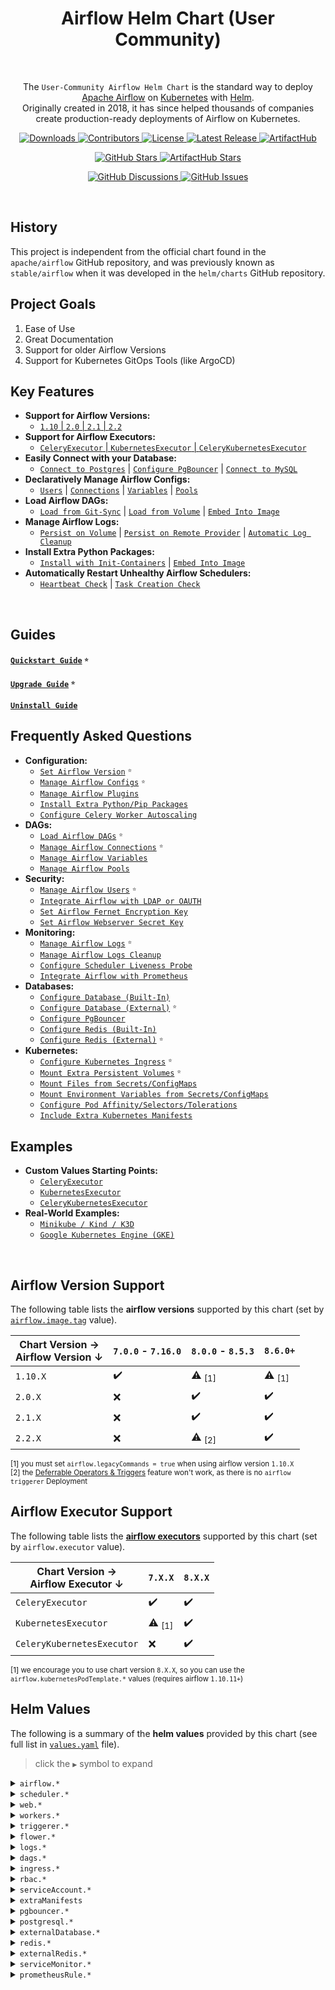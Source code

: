 <h1 align="center">Airflow Helm Chart (User Community)</h1>

<br>

<p align="center">
  The <code>User-Community Airflow Helm Chart</code> is the standard way to deploy <a href="https://airflow.apache.org/">Apache Airflow</a> on <a href="https://kubernetes.io/">Kubernetes</a> with <a href="https://helm.sh/">Helm</a>.
  <br>
  Originally created in 2018, it has since helped thousands of companies create production-ready deployments of Airflow on Kubernetes.
</p>

<p align="center">
  <a href="https://github.com/airflow-helm/charts/releases">
    <img alt="Downloads" src="https://img.shields.io/github/downloads/airflow-helm/charts/total?style=flat-square&color=28a745">
  </a>
  <a href="https://github.com/airflow-helm/charts/graphs/contributors">
    <img alt="Contributors" src="https://img.shields.io/github/contributors/airflow-helm/charts?style=flat-square&color=28a745">
  </a>
  <a href="https://github.com/airflow-helm/charts/blob/main/LICENSE">
    <img alt="License" src="https://img.shields.io/github/license/airflow-helm/charts?style=flat-square&color=28a745">
  </a>
  <a href="https://github.com/airflow-helm/charts/releases">
    <img alt="Latest Release" src="https://img.shields.io/github/v/release/airflow-helm/charts?style=flat-square&color=6f42c1&label=latest%20release">
  </a>
  <a href="https://artifacthub.io/packages/helm/airflow-helm/airflow">
    <img alt="ArtifactHub" src="https://img.shields.io/static/v1?style=flat-square&color=417598&logo=artifacthub&label=ArtifactHub&message=airflow-helm">
  </a>
</p>

<p align="center">
  <a href="https://github.com/airflow-helm/charts/stargazers">
    <img alt="GitHub Stars" src="https://img.shields.io/github/stars/airflow-helm/charts?style=for-the-badge&color=ffcb2f&label=Support%20with%20%E2%AD%90%20on%20GitHub">
  </a>
  <a href="https://artifacthub.io/packages/helm/airflow-helm/airflow">
    <img alt="ArtifactHub Stars" src="https://img.shields.io/badge/dynamic/json?style=for-the-badge&color=ffcb2f&label=Support%20with%20%E2%AD%90%20on%20ArtifactHub&query=stars&url=https://artifacthub.io/api/v1/packages/af52c9e8-afa6-4443-952f-3d4d17e3be35/stars">
  </a>
</p>

<p align="center">
  <a href="https://github.com/airflow-helm/charts/discussions">
    <img alt="GitHub Discussions" src="https://img.shields.io/github/discussions/airflow-helm/charts?style=for-the-badge&color=17a2b8&label=Start%20a%20Discussion">
  </a>
  <a href="https://github.com/airflow-helm/charts/issues/new/choose">
    <img alt="GitHub Issues" src="https://img.shields.io/github/issues/airflow-helm/charts?style=for-the-badge&color=17a2b8&label=Open%20an%20Issue">
  </a>
</p>

<br>

## History

This project is independent from the official chart found in the `apache/airflow` GitHub repository, 
and was previously known as `stable/airflow` when it was developed in the `helm/charts` GitHub repository.

## Project Goals

1. Ease of Use
2. Great Documentation
3. Support for older Airflow Versions
4. Support for Kubernetes GitOps Tools (like ArgoCD)

## Key Features

- __Support for Airflow Versions:__ 
   - [`1.10` | `2.0` | `2.1` | `2.2`](#airflow-version-support)
- __Support for Airflow Executors:__ 
   - [`CeleryExecutor` | `KubernetesExecutor` | `CeleryKubernetesExecutor`](#airflow-executor-support)
- __Easily Connect with your Database:__
   - [`Connect to Postgres`](https://github.com/airflow-helm/charts/tree/main/charts/airflow/docs/faq/database/external-database.md#option-1---postgres) |
     [`Configure PgBouncer`](https://github.com/airflow-helm/charts/tree/main/charts/airflow/docs/faq/database/pgbouncer.md) |
     [`Connect to MySQL`](https://github.com/airflow-helm/charts/tree/main/charts/airflow/docs/faq/database/external-database.md#option-2---mysql)
- __Declaratively Manage Airflow Configs:__
   - [`Users`](https://github.com/airflow-helm/charts/tree/main/charts/airflow/docs/faq/security/airflow-users.md) |
     [`Connections`](https://github.com/airflow-helm/charts/tree/main/charts/airflow/docs/faq/dags/airflow-connections.md) |
     [`Variables`](https://github.com/airflow-helm/charts/tree/main/charts/airflow/docs/faq/dags/airflow-variables.md) |
     [`Pools`](https://github.com/airflow-helm/charts/tree/main/charts/airflow/docs/faq/dags/airflow-pools.md)
- __Load Airflow DAGs:__
   - [`Load from Git-Sync`](https://github.com/airflow-helm/charts/tree/main/charts/airflow/docs/faq/dags/load-dag-definitions.md#option-1---git-sync-sidecar) |
     [`Load from Volume`](https://github.com/airflow-helm/charts/tree/main/charts/airflow/docs/faq/dags/load-dag-definitions.md#option-2---persistent-volume-claim) |
     [`Embed Into Image`](https://github.com/airflow-helm/charts/tree/main/charts/airflow/docs/faq/dags/load-dag-definitions.md#option-3---embedded-into-container-image)
- __Manage Airflow Logs:__
   - [`Persist on Volume`](https://github.com/airflow-helm/charts/tree/main/charts/airflow/docs/faq/monitoring/log-persistence.md#option-1---persistent-volume-claim) |
     [`Persist on Remote Provider`](https://github.com/airflow-helm/charts/tree/main/charts/airflow/docs/faq/monitoring/log-persistence.md#option-2---remote-providers) |
     [`Automatic Log Cleanup`](https://github.com/airflow-helm/charts/tree/main/charts/airflow/docs/faq/monitoring/log-cleanup.md)
- __Install Extra Python Packages:__
   - [`Install with Init-Containers`](https://github.com/airflow-helm/charts/tree/main/charts/airflow/docs/faq/configuration/extra-python-packages.md#option-1---init-containers) |
     [`Embed Into Image`](https://github.com/airflow-helm/charts/tree/main/charts/airflow/docs/faq/configuration/extra-python-packages.md#option-2---embedded-into-container-image)
- __Automatically Restart Unhealthy Airflow Schedulers:__
   - [`Heartbeat Check`](https://github.com/airflow-helm/charts/tree/main/charts/airflow/docs/faq/monitoring/scheduler-liveness-probe.md#scheduler-heartbeat-check) |
     [`Task Creation Check`](https://github.com/airflow-helm/charts/tree/main/charts/airflow/docs/faq/monitoring/scheduler-liveness-probe.md#scheduler-task-creation-check)

<br>

## Guides

#### [`Quickstart Guide`](https://github.com/airflow-helm/charts/tree/main/charts/airflow/docs/guides/quickstart.md) <sup><sub>⭐</sub></sup> <a id="quickstart-guide"></a>

#### [`Upgrade Guide`](https://github.com/airflow-helm/charts/tree/main/charts/airflow/docs/guides/upgrade.md) <sup><sub>⭐</sub></sup> <a id="upgrade"></a>

#### [`Uninstall Guide`](https://github.com/airflow-helm/charts/tree/main/charts/airflow/docs/guides/uninstall.md) <a id="uninstall"></a>

## Frequently Asked Questions

- __Configuration:__
  - [`Set Airflow Version`](https://github.com/airflow-helm/charts/tree/main/charts/airflow/docs/faq/configuration/airflow-version.md) <sup><sub>⭐</sub></sup> <a id="how-to-use-a-specific-version-of-airflow"></a>
  - [`Manage Airflow Configs`](https://github.com/airflow-helm/charts/tree/main/charts/airflow/docs/faq/configuration/airflow-configs.md) <sup><sub>⭐</sub></sup> <a id="how-to-set-airflow-configs"></a>
  - [`Manage Airflow Plugins`](https://github.com/airflow-helm/charts/tree/main/charts/airflow/docs/faq/configuration/airflow-plugins.md)
  - [`Install Extra Python/Pip Packages`](https://github.com/airflow-helm/charts/tree/main/charts/airflow/docs/faq/configuration/extra-python-packages.md) <a id="how-to-install-extra-pip-packages"></a>
  - [`Configure Celery Worker Autoscaling`](https://github.com/airflow-helm/charts/tree/main/charts/airflow/docs/faq/configuration/autoscaling-celery-workers.md) <a id="how-to-set-up-celery-worker-autoscaling"></a>
- __DAGs:__
  - [`Load Airflow DAGs`](https://github.com/airflow-helm/charts/tree/main/charts/airflow/docs/faq/dags/load-dag-definitions.md) <sup><sub>⭐</sub></sup> <a id="how-to-store-dags"></a>
  - [`Manage Airflow Connections`](https://github.com/airflow-helm/charts/tree/main/charts/airflow/docs/faq/dags/airflow-connections.md) <sup><sub>⭐</sub></sup> <a id="how-to-create-airflow-connections"></a>
  - [`Manage Airflow Variables`](https://github.com/airflow-helm/charts/tree/main/charts/airflow/docs/faq/dags/airflow-variables.md) <a id="how-to-create-airflow-variables"></a>
  - [`Manage Airflow Pools`](https://github.com/airflow-helm/charts/tree/main/charts/airflow/docs/faq/dags/airflow-pools.md) <a id="how-to-create-airflow-pools"></a>
- __Security:__
  - [`Manage Airflow Users`](https://github.com/airflow-helm/charts/tree/main/charts/airflow/docs/faq/security/airflow-users.md) <sup><sub>⭐</sub></sup> <a id="how-to-create-airflow-users"></a>
  - [`Integrate Airflow with LDAP or OAUTH`](https://github.com/airflow-helm/charts/tree/main/charts/airflow/docs/faq/security/ldap-oauth.md) <a id="how-to-authenticate-airflow-users-with-ldapoauth"></a>
  - [`Set Airflow Fernet Encryption Key`](https://github.com/airflow-helm/charts/tree/main/charts/airflow/docs/faq/security/set-fernet-key.md) <a id="how-to-set-a-custom-fernet-encryption-key"></a>
  - [`Set Airflow Webserver Secret Key`](https://github.com/airflow-helm/charts/tree/main/charts/airflow/docs/faq/security/set-webserver-secret-key.md) <a id="how-to-set-a-custom-webserver-secret_key"></a>
- __Monitoring:__
  - [`Manage Airflow Logs`](https://github.com/airflow-helm/charts/tree/main/charts/airflow/docs/faq/monitoring/log-persistence.md) <sup><sub>⭐</sub></sup> <a id="how-to-persist-airflow-logs"></a>
  - [`Manage Airflow Logs Cleanup`](https://github.com/airflow-helm/charts/tree/main/charts/airflow/docs/faq/monitoring/log-cleanup.md)
  - [`Configure Scheduler Liveness Probe`](https://github.com/airflow-helm/charts/tree/main/charts/airflow/docs/faq/monitoring/scheduler-liveness-probe.md) <a id="how-to-configure-the-scheduler-liveness-probe"></a>
  - [`Integrate Airflow with Prometheus`](https://github.com/airflow-helm/charts/tree/main/charts/airflow/docs/faq/monitoring/prometheus.md) <a id="how-to-integrate-airflow-with-prometheus"></a>
- __Databases:__
  - [`Configure Database (Built-In)`](https://github.com/airflow-helm/charts/tree/main/charts/airflow/docs/faq/database/embedded-database.md) <a id="how-to-use-the-embedded-postgres"></a>
  - [`Configure Database (External)`](https://github.com/airflow-helm/charts/tree/main/charts/airflow/docs/faq/database/external-database.md) <sup><sub>⭐</sub></sup> <a id="how-to-use-an-external-database"></a>
  - [`Configure PgBouncer`](https://github.com/airflow-helm/charts/tree/main/charts/airflow/docs/faq/database/pgbouncer.md)
  - [`Configure Redis (Built-In)`](https://github.com/airflow-helm/charts/tree/main/charts/airflow/docs/faq/database/embedded-redis.md)
  - [`Configure Redis (External)`](https://github.com/airflow-helm/charts/tree/main/charts/airflow/docs/faq/database/external-redis.md) <sup><sub>⭐</sub></sup> <a id="how-to-use-an-external-redis"></a>
- __Kubernetes:__
  - [`Configure Kubernetes Ingress`](https://github.com/airflow-helm/charts/tree/main/charts/airflow/docs/faq/kubernetes/ingress.md) <sup><sub>⭐</sub></sup> <a id="how-to-set-up-an-ingress"></a>
  - [`Mount Extra Persistent Volumes`](https://github.com/airflow-helm/charts/tree/main/charts/airflow/docs/faq/kubernetes/mount-persistent-volumes.md) <sup><sub>⭐</sub></sup>
  - [`Mount Files from Secrets/ConfigMaps`](https://github.com/airflow-helm/charts/tree/main/charts/airflow/docs/faq/kubernetes/mount-files.md) <a id="how-to-mount-secretsconfigmaps-as-files-on-workers"></a>
  - [`Mount Environment Variables from Secrets/ConfigMaps`](https://github.com/airflow-helm/charts/tree/main/charts/airflow/docs/faq/kubernetes/mount-environment-variables.md) <a id="how-to-create-airflow-variables"></a>
  - [`Configure Pod Affinity/Selectors/Tolerations`](https://github.com/airflow-helm/charts/tree/main/charts/airflow/docs/faq/kubernetes/affinity-node-selectors-tolerations.md) <a id="how-to-use-pod-affinity-nodeselector-and-tolerations"></a>
  - [`Include Extra Kubernetes Manifests`](https://github.com/airflow-helm/charts/tree/main/charts/airflow/docs/faq/kubernetes/extra-manifests.md) <a id="how-to-add-extra-manifests"></a>

## Examples

- __Custom Values Starting Points:__
  - [`CeleryExecutor`](sample-values-CeleryExecutor.yaml)
  - [`KubernetesExecutor`](sample-values-KubernetesExecutor.yaml)
  - [`CeleryKubernetesExecutor`](sample-values-CeleryKubernetesExecutor.yaml)
- __Real-World Examples:__
  - [`Minikube / Kind / K3D`](https://github.com/airflow-helm/charts/tree/main/charts/airflow/examples/minikube)
  - [`Google Kubernetes Engine (GKE)`](https://github.com/airflow-helm/charts/tree/main/charts/airflow/examples/google-gke)

<br>

## Airflow Version Support

The following table lists the __airflow versions__ supported by this chart (set by [`airflow.image.tag`](https://github.com/airflow-helm/charts/tree/main/charts/airflow/docs/faq/configuration/airflow-version.md) value).

Chart Version → <br> Airflow Version ↓  | `7.0.0` - `7.16.0` | `8.0.0` - `8.5.3` | `8.6.0+` |
--- | --- | --- | ---
`1.10.X` | ✔️ | ⚠️ <sub>[1]</sub> | ⚠️ <sub>[1]</sub>
`2.0.X` | ❌ | ✔️ | ✔️
`2.1.X` | ❌ | ✔️ | ✔️
`2.2.X` | ❌ | ⚠️ <sub>[2]</sub> | ✔️️

<sub>[1] you must set `airflow.legacyCommands = true` when using airflow version `1.10.X`</sub><br>
<sub>[2] the [Deferrable Operators & Triggers](https://airflow.apache.org/docs/apache-airflow/stable/concepts/deferring.html) feature won't work, as there is no `airflow triggerer` Deployment</sub>

## Airflow Executor Support

The following table lists the [__airflow executors__](https://airflow.apache.org/docs/apache-airflow/stable/executor/index.html) supported by this chart (set by `airflow.executor` value).

Chart Version → <br> Airflow Executor ↓ | `7.X.X` | `8.X.X` | 
--- | --- | ---
`CeleryExecutor` | ✔️ | ✔️
`KubernetesExecutor` | ⚠️️ <sub>[1]</sub> | ✔️
`CeleryKubernetesExecutor` | ❌ | ✔️

<sub>[1] we encourage you to use chart version `8.X.X`, so you can use the `airflow.kubernetesPodTemplate.*` values (requires airflow `1.10.11+`) </sub>

## Helm Values

The following is a summary of the __helm values__ provided by this chart (see full list in [`values.yaml`](https://github.com/airflow-helm/charts/tree/main/charts/airflow/values.yaml) file).

> click the `▶` symbol to expand

<details>
<summary><code>airflow.*</code></summary>

Parameter | Description | Default
--- | --- | ---
`airflow.legacyCommands` | if we use legacy 1.10 airflow commands | `false`
`airflow.image.*` | configs for the airflow container image | `<see values.yaml>`
`airflow.executor` | the airflow executor type to use | `CeleryExecutor`
`airflow.fernetKey` | the fernet encryption key (sets `AIRFLOW__CORE__FERNET_KEY`) | `7T512UXSSmBOkpWimFHIVb8jK6lfmSAvx4mO6Arehnc=`
`airflow.webserverSecretKey` | the secret_key for flask (sets `AIRFLOW__WEBSERVER__SECRET_KEY`) | `THIS IS UNSAFE!`
`airflow.config` | environment variables for airflow configs | `{}`
`airflow.users` | a list of users to create | `<see values.yaml>`
`airflow.usersTemplates` | bash-like templates to be used in `airflow.users` | `<see values.yaml>`
`airflow.usersUpdate` | if we create a Deployment to perpetually sync `airflow.users` | `true`
`airflow.connections` | a list airflow connections to create | `<see values.yaml>`
`airflow.connectionsTemplates` | bash-like templates to be used in `airflow.connections` | `<see values.yaml>`
`airflow.connectionsUpdate` | if we create a Deployment to perpetually sync `airflow.connections` | `true`
`airflow.variables` | a list airflow variables to create | `<see values.yaml>`
`airflow.variablesTemplates` | bash-like templates to be used in `airflow.variables` | `<see values.yaml>`
`airflow.variablesUpdate` | if we create a Deployment to perpetually sync `airflow.variables` | `true`
`airflow.pools` | a list airflow pools to create | `<see values.yaml>`
`airflow.poolsUpdate` | if we create a Deployment to perpetually sync `airflow.pools` | `true`
`airflow.defaultNodeSelector` | default nodeSelector for airflow Pods (is overridden by pod-specific values) | `{}`
`airflow.defaultAffinity` | default affinity configs for airflow Pods (is overridden by pod-specific values) | `{}`
`airflow.defaultTolerations` | default toleration configs for airflow Pods (is overridden by pod-specific values) | `[]`
`airflow.defaultSecurityContext` | default securityContext configs for Pods (is overridden by pod-specific values) | `{fsGroup: 0}`
`airflow.podAnnotations` | extra annotations for airflow Pods | `{}`
`airflow.extraPipPackages` | extra pip packages to install in airflow Pods | `[]`
`airflow.protectedPipPackages` | pip packages that are protected from upgrade/downgrade by `extraPipPackages` | `["apache-airflow"]`
`airflow.extraEnv` | extra environment variables for the airflow Pods | `[]`
`airflow.extraContainers` | extra containers for the airflow Pods | `[]`
`airflow.extraVolumeMounts` | extra VolumeMounts for the airflow Pods | `[]`
`airflow.extraVolumes` | extra Volumes for the airflow Pods | `[]`
`airflow.clusterDomain` | kubernetes cluster domain name | `cluster.local`
`airflow.localSettings.*` | airflow_local_settings.py | `<see values.yaml>`
`airflow.kubernetesPodTemplate.*` | pod_template.yaml | `<see values.yaml>`
`airflow.dbMigrations.*` | db-migrations Deployment | `<see values.yaml>`
`airflow.sync.*` | Sync Deployments | `<see values.yaml>`

<hr>
</details>

<details>
<summary><code>scheduler.*</code></summary>

Parameter | Description | Default
--- | --- | ---
`scheduler.replicas` | the number of scheduler Pods to run | `1`
`scheduler.resources` | resource requests/limits for the scheduler Pods | `{}`
`scheduler.nodeSelector` | the nodeSelector configs for the scheduler Pods | `{}`
`scheduler.affinity` | the affinity configs for the scheduler Pods | `{}`
`scheduler.tolerations` | the toleration configs for the scheduler Pods | `[]`
`scheduler.securityContext` | the security context for the scheduler Pods | `{}`
`scheduler.labels` | labels for the scheduler Deployment | `{}`
`scheduler.podLabels` | Pod labels for the scheduler Deployment | `{}`
`scheduler.annotations` | annotations for the scheduler Deployment | `{}`
`scheduler.podAnnotations` | Pod annotations for the scheduler Deployment | `{}`
`scheduler.safeToEvict` | if we add the annotation: "cluster-autoscaler.kubernetes.io/safe-to-evict" = "true" | `true`
`scheduler.podDisruptionBudget.*` | configs for the PodDisruptionBudget of the scheduler | `<see values.yaml>`
`scheduler.logCleanup.*` | configs for the log-cleanup sidecar of the scheduler | `<see values.yaml>`
`scheduler.numRuns` | the value of the `airflow --num_runs` parameter used to run the airflow scheduler | `-1`
`scheduler.extraPipPackages` | extra pip packages to install in the scheduler Pods | `[]`
`scheduler.extraVolumeMounts` | extra VolumeMounts for the scheduler Pods | `[]`
`scheduler.extraVolumes` | extra Volumes for the scheduler Pods | `[]`
`scheduler.livenessProbe.*` | configs for the scheduler Pods' liveness probe | `<see values.yaml>`
`scheduler.extraInitContainers` | extra init containers to run in the scheduler Pods | `[]`

</details>

<details>
<summary><code>web.*</code></summary>

Parameter | Description | Default
--- | --- | ---
`web.webserverConfig.*` | configs to generate webserver_config.py | `<see values.yaml>`
`web.replicas` | the number of web Pods to run | `1`
`web.resources` | resource requests/limits for the airflow web pods | `{}`
`web.nodeSelector` | the number of web Pods to run | `{}`
`web.affinity` | the affinity configs for the web Pods | `{}`
`web.tolerations` | the toleration configs for the web Pods | `[]`
`web.securityContext` | the security context for the web Pods | `{}`
`web.labels` | labels for the web Deployment | `{}`
`web.podLabels` | Pod labels for the web Deployment | `{}`
`web.annotations` | annotations for the web Deployment | `{}`
`web.podAnnotations` | Pod annotations for the web Deployment | `{}`
`web.safeToEvict` | if we add the annotation: "cluster-autoscaler.kubernetes.io/safe-to-evict" = "true" | `true`
`web.podDisruptionBudget.*` | configs for the PodDisruptionBudget of the web Deployment | `<see values.yaml>`
`web.service.*` | configs for the Service of the web pods | `<see values.yaml>`
`web.readinessProbe.*` | configs for the web Pods' readiness probe | `<see values.yaml>`
`web.livenessProbe.*` | configs for the web Pods' liveness probe | `<see values.yaml>`
`web.extraPipPackages` | extra pip packages to install in the web Pods | `[]`
`web.extraVolumeMounts` | extra VolumeMounts for the web Pods | `[]`
`web.extraVolumes` | extra Volumes for the web Pods | `[]`

</details>

<details>
<summary><code>workers.*</code></summary>

Parameter | Description | Default
--- | --- | ---
`workers.enabled` | if the airflow workers StatefulSet should be deployed | `true`
`workers.replicas` | the number of workers Pods to run | `1`
`workers.resources` | resource requests/limits for the airflow worker Pods | `{}`
`workers.nodeSelector` | the nodeSelector configs for the worker Pods | `{}`
`workers.affinity` | the affinity configs for the worker Pods | `{}`
`workers.tolerations` | the toleration configs for the worker Pods | `[]`
`workers.securityContext` | the security context for the worker Pods | `{}`
`workers.labels` | labels for the worker StatefulSet | `{}`
`workers.podLabels` | Pod labels for the worker StatefulSet | `{}`
`workers.annotations` | annotations for the worker StatefulSet | `{}`
`workers.podAnnotations` | Pod annotations for the worker StatefulSet | `{}`
`workers.safeToEvict` | if we add the annotation: "cluster-autoscaler.kubernetes.io/safe-to-evict" = "true" | `true`
`workers.podDisruptionBudget.*` | configs for the PodDisruptionBudget of the worker StatefulSet | `<see values.yaml>`
`workers.autoscaling.*` | configs for the HorizontalPodAutoscaler of the worker Pods | `<see values.yaml>`
`workers.celery.*` | configs for the celery worker Pods | `<see values.yaml>`
`workers.terminationPeriod` | how many seconds to wait after SIGTERM before SIGKILL of the celery worker | `60`
`workers.logCleanup.*` | configs for the log-cleanup sidecar of the worker Pods | `<see values.yaml>`
`workers.extraPipPackages` | extra pip packages to install in the worker Pods | `[]`
`workers.extraVolumeMounts` | extra VolumeMounts for the worker Pods | `[]`
`workers.extraVolumes` | extra Volumes for the worker Pods | `[]`

</details>

<details>
<summary><code>triggerer.*</code></summary>

Parameter | Description | Default
--- | --- | ---
`triggerer.enabled` | if the triggerer should be deployed | `true`
`triggerer.replicas` | the number of triggerer Pods to run | `1`
`triggerer.resources` | resource requests/limits for the airflow triggerer Pods | `{}`
`triggerer.nodeSelector` | the nodeSelector configs for the triggerer Pods | `{}`
`triggerer.affinity` | the affinity configs for the triggerer Pods | `{}`
`triggerer.tolerations` | the toleration configs for the triggerer Pods | `[]`
`triggerer.securityContext` | the security context for the triggerer Pods | `{}`
`triggerer.labels` | labels for the triggerer Deployment | `{}`
`triggerer.podLabels` | Pod labels for the triggerer Deployment | `{}`
`triggerer.annotations` | annotations for the triggerer Deployment | `{}`
`triggerer.podAnnotations` | Pod annotations for the triggerer Deployment | `{}`
`triggerer.safeToEvict` | if we add the annotation: "cluster-autoscaler.kubernetes.io/safe-to-evict" = "true" | `true`
`triggerer.podDisruptionBudget.*` | configs for the PodDisruptionBudget of the triggerer Deployment | `<see values.yaml>`
`triggerer.capacity` | maximum number of triggers each triggerer will run at once (sets `AIRFLOW__TRIGGERER__DEFAULT_CAPACITY`) | `1000`
`triggerer.livenessProbe.*` | liveness probe for the triggerer Pods | `<see values.yaml>`
`triggerer.extraPipPackages` | extra pip packages to install in the triggerer Pods | `[]`
`triggerer.extraVolumeMounts` | extra VolumeMounts for the triggerer Pods | `[]`
`triggerer.extraVolumes` | extra Volumes for the triggerer Pods | `[]`

</details>

<details>
<summary><code>flower.*</code></summary>

Parameter | Description | Default
--- | --- | ---
`flower.enabled` | if the Flower UI should be deployed | `true`
`flower.resources` | resource requests/limits for the flower Pods | `{}`
`flower.nodeSelector` | the nodeSelector configs for the flower Pods | `{}`
`flower.affinity` | the affinity configs for the flower Pods | `{}`
`flower.tolerations` | the toleration configs for the flower Pods | `[]`
`flower.securityContext` | the security context for the flower Pods | `{}`
`flower.labels` | labels for the flower Deployment | `{}`
`flower.podLabels` | Pod labels for the flower Deployment | `{}`
`flower.annotations` | annotations for the flower Deployment | `{}`
`flower.podAnnotations` | Pod annotations for the flower Deployment | `{}`
`flower.safeToEvict` | if we add the annotation: "cluster-autoscaler.kubernetes.io/safe-to-evict" = "true" | `true`
`flower.podDisruptionBudget.*` | configs for the PodDisruptionBudget of the flower Deployment | `<see values.yaml>`
`flower.basicAuthSecret` | the name of a pre-created secret containing the basic authentication value for flower | `""`
`flower.basicAuthSecretKey` | the key within `flower.basicAuthSecret` containing the basic authentication string | `""`
`flower.service.*` | configs for the Service of the flower Pods | `<see values.yaml>`
`flower.extraPipPackages` | extra pip packages to install in the flower Pod | `[]`
`flower.extraVolumeMounts` | extra VolumeMounts for the flower Pods | `[]`
`flower.extraVolumes` | extra Volumes for the flower Pods | `[]`

</details>

<details>
<summary><code>logs.*</code></summary>

Parameter | Description | Default
--- | --- | ---
`logs.path` | the airflow logs folder | `/opt/airflow/logs`
`logs.persistence.*` | configs for the logs PVC | `<see values.yaml>`

</details>

<details>
<summary><code>dags.*</code></summary>

Parameter | Description | Default
--- | --- | ---
`dags.path` | the airflow dags folder | `/opt/airflow/dags`
`dags.persistence.*` | configs for the dags PVC | `<see values.yaml>`
`dags.gitSync.*` | configs for the git-sync sidecar  | `<see values.yaml>`

</details>

<details>
<summary><code>ingress.*</code></summary>

Parameter | Description | Default
--- | --- | ---
`ingress.enabled` | if we should deploy Ingress resources | `false`
`ingress.apiVersion` | the `apiVersion` to use for Ingress resources | `networking.k8s.io/v1`
`ingress.web.*` | configs for the Ingress of the web Service | `<see values.yaml>`
`ingress.flower.*` | configs for the Ingress of the flower Service | `<see values.yaml>`

</details>

<details>
<summary><code>rbac.*</code></summary>

Parameter | Description | Default
--- | --- | ---
`rbac.create` | if Kubernetes RBAC resources are created | `true`
`rbac.events` | if the created RBAR role has GET/LIST access to Event resources | `false`

</details>

<details>
<summary><code>serviceAccount.*</code></summary>

Parameter | Description | Default
--- | --- | ---
`serviceAccount.create` | if a Kubernetes ServiceAccount is created | `true`
`serviceAccount.name` | the name of the ServiceAccount | `""`
`serviceAccount.annotations` | annotations for the ServiceAccount | `{}`

</details>

<details>
<summary><code>extraManifests</code></summary>

Parameter | Description | Default
--- | --- | ---
`extraManifests` | a list of extra Kubernetes manifests that will be deployed alongside the chart | `[]`

</details>

<details>
<summary><code>pgbouncer.*</code></summary>

Parameter | Description | Default
--- | --- | ---
`pgbouncer.enabled` | if the pgbouncer Deployment is created | `true`
`pgbouncer.image.*` | configs for the pgbouncer container image | `<see values.yaml>`
`pgbouncer.resources` | resource requests/limits for the pgbouncer Pods | `{}`
`pgbouncer.nodeSelector` | the nodeSelector configs for the pgbouncer Pods | `{}`
`pgbouncer.affinity` | the affinity configs for the pgbouncer Pods | `{}`
`pgbouncer.tolerations` | the toleration configs for the pgbouncer Pods | `[]`
`pgbouncer.securityContext` | the security context for the pgbouncer Pods | `{}`
`pgbouncer.labels` | labels for the pgbouncer Deployment | `{}`
`pgbouncer.podLabels` | Pod labels for the pgbouncer Deployment | `{}`
`pgbouncer.annotations` | annotations for the pgbouncer Deployment | `{}`
`pgbouncer.podAnnotations` | Pod annotations for the pgbouncer Deployment | `{}`
`pgbouncer.safeToEvict` | if we add the annotation: "cluster-autoscaler.kubernetes.io/safe-to-evict" = "true" | `true`
`pgbouncer.podDisruptionBudget.*` | configs for the PodDisruptionBudget of the pgbouncer | `<see values.yaml>`
`pgbouncer.livenessProbe.*` | configs for the pgbouncer Pods' liveness probe | `<see values.yaml>`
`pgbouncer.startupProbe.*` | configs for the pgbouncer Pods' startup probe | `<see values.yaml>`
`pgbouncer.terminationGracePeriodSeconds` | the maximum number of seconds to wait for queries upon pod termination, before force killing | `120`
`pgbouncer.authType` | sets pgbouncer config: `auth_type` | `md5`
`pgbouncer.maxClientConnections` | sets pgbouncer config: `max_client_conn` | `1000`
`pgbouncer.poolSize` | sets pgbouncer config: `default_pool_size` | `20`
`pgbouncer.logDisconnections` | sets pgbouncer config: `log_disconnections` | `0`
`pgbouncer.logConnections` | sets pgbouncer config: `log_connections` | `0`
`pgbouncer.clientSSL.*` | ssl configs for: clients -> pgbouncer | `<see values.yaml>`
`pgbouncer.serverSSL.*` | ssl configs for: pgbouncer -> postgres | `<see values.yaml>`

</details>

<details>
<summary><code>postgresql.*</code></summary>

Parameter | Description | Default
--- | --- | ---
`postgresql.enabled` | if the `stable/postgresql` chart is used | `true`
`postgresql.postgresqlDatabase` | the postgres database to use | `airflow`
`postgresql.postgresqlUsername` | the postgres user to create | `postgres`
`postgresql.postgresqlPassword` | the postgres user's password | `airflow`
`postgresql.existingSecret` | the name of a pre-created secret containing the postgres password | `""`
`postgresql.existingSecretKey` | the key within `postgresql.passwordSecret` containing the password string | `postgresql-password`
`postgresql.persistence.*` | configs for the PVC of postgresql | `<see values.yaml>`
`postgresql.master.*` | configs for the postgres StatefulSet | `<see values.yaml>`

</details>

<details>
<summary><code>externalDatabase.*</code></summary>

Parameter | Description | Default
--- | --- | ---
`externalDatabase.type` | the type of external database | `postgres`
`externalDatabase.host` | the host of the external database | `localhost`
`externalDatabase.port` | the port of the external database | `5432`
`externalDatabase.database` | the database/scheme to use within the the external database | `airflow`
`externalDatabase.user` | the username for the external database | `airflow`
`externalDatabase.userSecret` | the name of a pre-created secret containing the external database user | `""`
`externalDatabase.userSecretKey` | the key within `externalDatabase.userSecret` containing the user string | `postgresql-user`
`externalDatabase.password` | the password for the external database | `""`
`externalDatabase.passwordSecret` | the name of a pre-created secret containing the external database password | `""`
`externalDatabase.passwordSecretKey` | the key within `externalDatabase.passwordSecret` containing the password string | `postgresql-password`
`externalDatabase.properties` | extra connection-string properties for the external database | `""`

</details>

<details>
<summary><code>redis.*</code></summary>

Parameter | Description | Default
--- | --- | ---
`redis.enabled` | if the `stable/redis` chart is used | `true`
`redis.password` | the redis password | `airflow`
`redis.existingSecret` | the name of a pre-created secret containing the redis password | `""`
`redis.existingSecretPasswordKey` | the key within `redis.existingSecret` containing the password string | `redis-password`
`redis.cluster.*` | configs for redis cluster mode | `<see values.yaml>`
`redis.master.*` | configs for the redis master StatefulSet | `<see values.yaml>`
`redis.slave.*` | configs for the redis slave StatefulSet | `<see values.yaml>`

</details>

<details>
<summary><code>externalRedis.*</code></summary>

Parameter | Description | Default
--- | --- | ---
`externalRedis.host` | the host of the external redis | `localhost`
`externalRedis.port` | the port of the external redis | `6379`
`externalRedis.databaseNumber` | the database number to use within the external redis | `1`
`externalRedis.password` | the password for the external redis | `""`
`externalRedis.passwordSecret` | the name of a pre-created secret containing the external redis password | `""`
`externalRedis.passwordSecretKey` | the key within `externalRedis.passwordSecret` containing the password string | `redis-password`
`externalDatabase.properties` | extra connection-string properties for the external redis | `""`

</details>

<details>
<summary><code>serviceMonitor.*</code></summary>

Parameter | Description | Default
--- | --- | ---
`serviceMonitor.enabled` | if ServiceMonitor resources should be deployed | `false`
`serviceMonitor.selector` | labels for ServiceMonitor, so that Prometheus can select it | `{ prometheus: "kube-prometheus" }`
`serviceMonitor.path` | the ServiceMonitor web endpoint path | `/admin/metrics`
`serviceMonitor.interval` | the ServiceMonitor web endpoint path | `30s`

</details>

<details>
<summary><code>prometheusRule.*</code></summary>

Parameter | Description | Default
--- | --- | ---
`prometheusRule.enabled` | if the PrometheusRule resources should be deployed | `false`
`prometheusRule.additionalLabels` | labels for PrometheusRule, so that Prometheus can select it | `{}`
`prometheusRule.groups` | alerting rules for Prometheus | `[]`

</details>